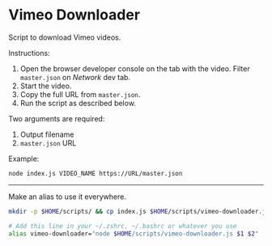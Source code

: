 # Vimeo Downloader

Script to download Vimeo videos.

Instructions:

1. Open the browser developer console on the tab with the video. Filter `master.json` on _Network_ dev tab.
2. Start the video.
3. Copy the full URL from `master.json`.
4. Run the script as described below.

Two arguments are required:

1. Output filename
2. `master.json` URL

Example:

```bash
node index.js VIDEO_NAME https://URL/master.json
```

---

Make an alias to use it everywhere.

```bash
mkdir -p $HOME/scripts/ && cp index.js $HOME/scripts/vimeo-downloader.js

# Add this line in your ~/.zshrc, ~/.bashrc or whatever you use
alias vimeo-downloader="node $HOME/scripts/vimeo-downloader.js $1 $2"
```
